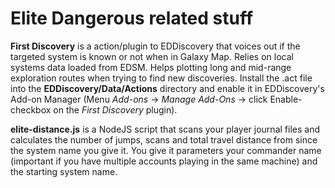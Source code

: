 # Elite Dangerous related stuff

**First Discovery** is a action/plugin to EDDiscovery that voices out if the targeted system is known or not when in Galaxy Map. Relies on local systems data loaded from EDSM. Helps plotting long and mid-range exploration routes when trying to find new discoveries. Install the .act file into the **EDDiscovery/Data/Actions** directory and enable it in EDDiscovery's Add-on Manager (Menu *Add-ons* -> *Manage Add-Ons* -> click Enable-checkbox on the *First Discovery* plugin).

**elite-distance.js** is a NodeJS script that scans your player journal files and calculates the number of jumps, scans and total travel distance from since the system name you give it. You give it parameters your commander name (important if you have multiple accounts playing in the same machine) and the starting system name.
